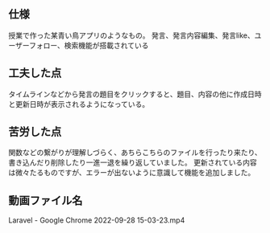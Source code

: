 ## 仕様
授業で作った某青い鳥アプリのようなもの。
発言、発言内容編集、発言like、ユーザーフォロー、検索機能が搭載されている

## 工夫した点
タイムラインなどから発言の題目をクリックすると、題目、内容の他に作成日時と更新日時が表示されるようになっている。

## 苦労した点
関数などの繋がりが理解しづらく、あちらこちらのファイルを行ったり来たり、書き込んだり削除したり一進一退を繰り返していました。
更新されている内容は微々たるものですが、エラーが出ないように意識して機能を追加しました。

## 動画ファイル名
Laravel - Google Chrome 2022-09-28 15-03-23.mp4
